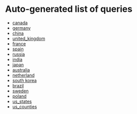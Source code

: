# Auto-generated list of queries

* [canada](https://sophox.org/sophox/#%0A%23defaultView%3AMapRegions%0A%23%20version%207%0ASELECT%0A%20%20%28if%28bound%28%3Fid2%29%2C%3Fid2%2C%3Fid%29%20as%20%3Fid%29%0A%20%20%3Fiso_3166_2%20%3Flabel_en%20%3Flabel_fr%0AWHERE%20%7B%0A%23%20Using%20nested%20query%20to%20ensure%20there%20is%20only%20one%20%3Fid2%20value%0A%7BSELECT%0A%20%20%3Fid%0A%20%20%28SAMPLE%28%3Fid2%29%20as%20%3Fid2%29%0A%20%20%28SAMPLE%28%3Fiso_3166_2%29%20as%20%3Fiso_3166_2%29%0A%20%20%28SAMPLE%28%3Flabel_en%29%20as%20%3Flabel_en%29%0A%20%20%28SAMPLE%28%3Flabel_fr%29%20as%20%3Flabel_fr%29%0AWHERE%20%7B%0A%20%20%23%20List%20of%20regions%2C%20whose%20sub-regions%20we%20want.%0A%20%20VALUES%20%3Fentity%20%7B%20wd%3AQ16%20%7D%0A%0A%20%20%23%20P150%20%3D%20%22contains%20administrative%20territorial%20entity%22%0A%20%20%3Fentity%20wdt%3AP150%20%3Fid%20.%0A%0A%0A%0A%20%20OPTIONAL%20%7B%20%3Fid%20rdfs%3Alabel%20%3Flabel_en%20.%20FILTER%28LANG%28%3Flabel_en%29%20%3D%20%22en%22%29%20%7D%0A%20%20OPTIONAL%20%7B%20%3Fid%20rdfs%3Alabel%20%3Flabel_fr%20.%20FILTER%28LANG%28%3Flabel_fr%29%20%3D%20%22fr%22%29%20%7D%0A%20%20OPTIONAL%20%7B%20%3Fid%20wdt%3AP300%20%3Fiso_3166_2%20%7D%0A%7D%0A%23%20remove%20possible%20ID%20duplicates%0AGROUP%20BY%20%3Fid%7D%0A%7D%0A)
* [germany](https://sophox.org/sophox/#%0A%23defaultView%3AMapRegions%0A%23%20version%207%0ASELECT%0A%20%20%28if%28bound%28%3Fid2%29%2C%3Fid2%2C%3Fid%29%20as%20%3Fid%29%0A%20%20%3Fiso_3166_2%20%3Flabel_en%20%3Flabel_de%0AWHERE%20%7B%0A%23%20Using%20nested%20query%20to%20ensure%20there%20is%20only%20one%20%3Fid2%20value%0A%7BSELECT%0A%20%20%3Fid%0A%20%20%28SAMPLE%28%3Fid2%29%20as%20%3Fid2%29%0A%20%20%28SAMPLE%28%3Fiso_3166_2%29%20as%20%3Fiso_3166_2%29%0A%20%20%28SAMPLE%28%3Flabel_en%29%20as%20%3Flabel_en%29%0A%20%20%28SAMPLE%28%3Flabel_de%29%20as%20%3Flabel_de%29%0AWHERE%20%7B%0A%20%20%23%20List%20of%20regions%2C%20whose%20sub-regions%20we%20want.%0A%20%20VALUES%20%3Fentity%20%7B%20wd%3AQ183%20%7D%0A%0A%20%20%23%20P150%20%3D%20%22contains%20administrative%20territorial%20entity%22%0A%20%20%3Fentity%20wdt%3AP150%20%3Fid%20.%0A%0A%0A%0A%20%20OPTIONAL%20%7B%20%3Fid%20rdfs%3Alabel%20%3Flabel_en%20.%20FILTER%28LANG%28%3Flabel_en%29%20%3D%20%22en%22%29%20%7D%0A%20%20OPTIONAL%20%7B%20%3Fid%20rdfs%3Alabel%20%3Flabel_de%20.%20FILTER%28LANG%28%3Flabel_de%29%20%3D%20%22de%22%29%20%7D%0A%20%20OPTIONAL%20%7B%20%3Fid%20wdt%3AP300%20%3Fiso_3166_2%20%7D%0A%7D%0A%23%20remove%20possible%20ID%20duplicates%0AGROUP%20BY%20%3Fid%7D%0A%7D%0A)
* [china](https://sophox.org/sophox/#%0A%23defaultView%3AMapRegions%0A%23%20version%207%0ASELECT%0A%20%20%28if%28bound%28%3Fid2%29%2C%3Fid2%2C%3Fid%29%20as%20%3Fid%29%0A%20%20%3Fiso_3166_2%20%3Flabel_en%20%3Flabel_zh%0AWHERE%20%7B%0A%23%20Using%20nested%20query%20to%20ensure%20there%20is%20only%20one%20%3Fid2%20value%0A%7BSELECT%0A%20%20%3Fid%0A%20%20%28SAMPLE%28%3Fid2%29%20as%20%3Fid2%29%0A%20%20%28SAMPLE%28%3Fiso_3166_2%29%20as%20%3Fiso_3166_2%29%0A%20%20%28SAMPLE%28%3Flabel_en%29%20as%20%3Flabel_en%29%0A%20%20%28SAMPLE%28%3Flabel_zh%29%20as%20%3Flabel_zh%29%0AWHERE%20%7B%0A%20%20%23%20List%20of%20regions%2C%20whose%20sub-regions%20we%20want.%0A%20%20VALUES%20%3Fentity%20%7B%20wd%3AQ148%20%7D%0A%0A%20%20%23%20P150%20%3D%20%22contains%20administrative%20territorial%20entity%22%0A%20%20%3Fentity%20wdt%3AP150%20%3Fid%20.%0A%0A%0A%0A%20%20OPTIONAL%20%7B%20%3Fid%20rdfs%3Alabel%20%3Flabel_en%20.%20FILTER%28LANG%28%3Flabel_en%29%20%3D%20%22en%22%29%20%7D%0A%20%20OPTIONAL%20%7B%20%3Fid%20rdfs%3Alabel%20%3Flabel_zh%20.%20FILTER%28LANG%28%3Flabel_zh%29%20%3D%20%22zh%22%29%20%7D%0A%20%20OPTIONAL%20%7B%20%3Fid%20wdt%3AP300%20%3Fiso_3166_2%20%7D%0A%7D%0A%23%20remove%20possible%20ID%20duplicates%0AGROUP%20BY%20%3Fid%7D%0A%7D%0A)
* [united_kingdom](https://sophox.org/sophox/#%0A%23defaultView%3AMapRegions%0A%23%20version%207%0ASELECT%0A%20%20%28if%28bound%28%3Fid2%29%2C%3Fid2%2C%3Fid%29%20as%20%3Fid%29%0A%20%20%3Fiso_3166_2%20%3Flabel_en%0AWHERE%20%7B%0A%23%20Using%20nested%20query%20to%20ensure%20there%20is%20only%20one%20%3Fid2%20value%0A%7BSELECT%0A%20%20%3Fid%0A%20%20%28SAMPLE%28%3Fid2%29%20as%20%3Fid2%29%0A%20%20%28SAMPLE%28%3Fiso_3166_2%29%20as%20%3Fiso_3166_2%29%0A%20%20%28SAMPLE%28%3Flabel_en%29%20as%20%3Flabel_en%29%0AWHERE%20%7B%0A%20%20%23%20List%20of%20regions%2C%20whose%20sub-regions%20we%20want.%0A%20%20VALUES%20%3Fentity%20%7B%20wd%3AQ145%20%7D%0A%0A%20%20%23%20P150%20%3D%20%22contains%20administrative%20territorial%20entity%22%0A%20%20%3Fentity%20wdt%3AP150%20%3Fid%20.%0A%0A%0A%0A%20%20OPTIONAL%20%7B%20%3Fid%20rdfs%3Alabel%20%3Flabel_en%20.%20FILTER%28LANG%28%3Flabel_en%29%20%3D%20%22en%22%29%20%7D%0A%20%20OPTIONAL%20%7B%20%3Fid%20wdt%3AP300%20%3Fiso_3166_2%20%7D%0A%7D%0A%23%20remove%20possible%20ID%20duplicates%0AGROUP%20BY%20%3Fid%7D%0A%7D%0A)
* [france](https://sophox.org/sophox/#%0A%23defaultView%3AMapRegions%0A%23%20version%207%0ASELECT%0A%20%20%28if%28bound%28%3Fid2%29%2C%3Fid2%2C%3Fid%29%20as%20%3Fid%29%0A%20%20%3Fiso_3166_2%20%3Flabel_en%20%3Flabel_fr%0AWHERE%20%7B%0A%23%20Using%20nested%20query%20to%20ensure%20there%20is%20only%20one%20%3Fid2%20value%0A%7BSELECT%0A%20%20%3Fid%0A%20%20%28SAMPLE%28%3Fid2%29%20as%20%3Fid2%29%0A%20%20%28SAMPLE%28%3Fiso_3166_2%29%20as%20%3Fiso_3166_2%29%0A%20%20%28SAMPLE%28%3Flabel_en%29%20as%20%3Flabel_en%29%0A%20%20%28SAMPLE%28%3Flabel_fr%29%20as%20%3Flabel_fr%29%0AWHERE%20%7B%0A%20%20%23%20List%20of%20regions%2C%20whose%20sub-regions%20we%20want.%0A%20%20VALUES%20%3Fentity%20%7B%20wd%3AQ142%20%7D%0A%0A%20%20%23%20P150%20%3D%20%22contains%20administrative%20territorial%20entity%22%0A%20%20%3Fentity%20wdt%3AP150%20%3Fid%20.%0A%0A%0A%0A%20%20OPTIONAL%20%7B%20%3Fid%20rdfs%3Alabel%20%3Flabel_en%20.%20FILTER%28LANG%28%3Flabel_en%29%20%3D%20%22en%22%29%20%7D%0A%20%20OPTIONAL%20%7B%20%3Fid%20rdfs%3Alabel%20%3Flabel_fr%20.%20FILTER%28LANG%28%3Flabel_fr%29%20%3D%20%22fr%22%29%20%7D%0A%20%20OPTIONAL%20%7B%20%3Fid%20wdt%3AP300%20%3Fiso_3166_2%20%7D%0A%7D%0A%23%20remove%20possible%20ID%20duplicates%0AGROUP%20BY%20%3Fid%7D%0A%7D%0A)
* [spain](https://sophox.org/sophox/#%0A%23defaultView%3AMapRegions%0A%23%20version%207%0ASELECT%0A%20%20%28if%28bound%28%3Fid2%29%2C%3Fid2%2C%3Fid%29%20as%20%3Fid%29%0A%20%20%3Fiso_3166_2%20%3Flabel_en%20%3Flabel_es%0AWHERE%20%7B%0A%23%20Using%20nested%20query%20to%20ensure%20there%20is%20only%20one%20%3Fid2%20value%0A%7BSELECT%0A%20%20%3Fid%0A%20%20%28SAMPLE%28%3Fid2%29%20as%20%3Fid2%29%0A%20%20%28SAMPLE%28%3Fiso_3166_2%29%20as%20%3Fiso_3166_2%29%0A%20%20%28SAMPLE%28%3Flabel_en%29%20as%20%3Flabel_en%29%0A%20%20%28SAMPLE%28%3Flabel_es%29%20as%20%3Flabel_es%29%0AWHERE%20%7B%0A%20%20%23%20List%20of%20regions%2C%20whose%20sub-regions%20we%20want.%0A%20%20VALUES%20%3Fentity%20%7B%20wd%3AQ29%20%7D%0A%0A%20%20%23%20P150%20%3D%20%22contains%20administrative%20territorial%20entity%22%0A%20%20%3Fentity%20wdt%3AP150%20%3Fid%20.%0A%0A%0A%0A%20%20OPTIONAL%20%7B%20%3Fid%20rdfs%3Alabel%20%3Flabel_en%20.%20FILTER%28LANG%28%3Flabel_en%29%20%3D%20%22en%22%29%20%7D%0A%20%20OPTIONAL%20%7B%20%3Fid%20rdfs%3Alabel%20%3Flabel_es%20.%20FILTER%28LANG%28%3Flabel_es%29%20%3D%20%22es%22%29%20%7D%0A%20%20OPTIONAL%20%7B%20%3Fid%20wdt%3AP300%20%3Fiso_3166_2%20%7D%0A%7D%0A%23%20remove%20possible%20ID%20duplicates%0AGROUP%20BY%20%3Fid%7D%0A%7D%0A)
* [russia](https://sophox.org/sophox/#%0A%23defaultView%3AMapRegions%0A%23%20version%207%0ASELECT%0A%20%20%28if%28bound%28%3Fid2%29%2C%3Fid2%2C%3Fid%29%20as%20%3Fid%29%0A%20%20%3Fiso_3166_2%20%3Flabel_en%20%3Flabel_ru%0AWHERE%20%7B%0A%23%20Using%20nested%20query%20to%20ensure%20there%20is%20only%20one%20%3Fid2%20value%0A%7BSELECT%0A%20%20%3Fid%0A%20%20%28SAMPLE%28%3Fid2%29%20as%20%3Fid2%29%0A%20%20%28SAMPLE%28%3Fiso_3166_2%29%20as%20%3Fiso_3166_2%29%0A%20%20%28SAMPLE%28%3Flabel_en%29%20as%20%3Flabel_en%29%0A%20%20%28SAMPLE%28%3Flabel_ru%29%20as%20%3Flabel_ru%29%0AWHERE%20%7B%0A%20%20%23%20List%20of%20regions%2C%20whose%20sub-regions%20we%20want.%0A%20%20VALUES%20%3Fentity%20%7B%20wd%3AQ159%20%7D%0A%0A%20%20%23%20P150%20%3D%20%22contains%20administrative%20territorial%20entity%22%0A%20%20%3Fentity%20wdt%3AP150%20%3Fid%20.%0A%0A%0A%0A%20%20OPTIONAL%20%7B%20%3Fid%20rdfs%3Alabel%20%3Flabel_en%20.%20FILTER%28LANG%28%3Flabel_en%29%20%3D%20%22en%22%29%20%7D%0A%20%20OPTIONAL%20%7B%20%3Fid%20rdfs%3Alabel%20%3Flabel_ru%20.%20FILTER%28LANG%28%3Flabel_ru%29%20%3D%20%22ru%22%29%20%7D%0A%20%20OPTIONAL%20%7B%20%3Fid%20wdt%3AP300%20%3Fiso_3166_2%20%7D%0A%7D%0A%23%20remove%20possible%20ID%20duplicates%0AGROUP%20BY%20%3Fid%7D%0A%7D%0A)
* [india](https://sophox.org/sophox/#%0A%23defaultView%3AMapRegions%0A%23%20version%207%0ASELECT%0A%20%20%28if%28bound%28%3Fid2%29%2C%3Fid2%2C%3Fid%29%20as%20%3Fid%29%0A%20%20%3Fiso_3166_2%20%3Flabel_en%0AWHERE%20%7B%0A%23%20Using%20nested%20query%20to%20ensure%20there%20is%20only%20one%20%3Fid2%20value%0A%7BSELECT%0A%20%20%3Fid%0A%20%20%28SAMPLE%28%3Fid2%29%20as%20%3Fid2%29%0A%20%20%28SAMPLE%28%3Fiso_3166_2%29%20as%20%3Fiso_3166_2%29%0A%20%20%28SAMPLE%28%3Flabel_en%29%20as%20%3Flabel_en%29%0AWHERE%20%7B%0A%20%20%23%20List%20of%20regions%2C%20whose%20sub-regions%20we%20want.%0A%20%20VALUES%20%3Fentity%20%7B%20wd%3AQ668%20%7D%0A%0A%20%20%23%20P150%20%3D%20%22contains%20administrative%20territorial%20entity%22%0A%20%20%3Fentity%20wdt%3AP150%20%3Fid%20.%0A%0A%0A%0A%20%20OPTIONAL%20%7B%20%3Fid%20rdfs%3Alabel%20%3Flabel_en%20.%20FILTER%28LANG%28%3Flabel_en%29%20%3D%20%22en%22%29%20%7D%0A%20%20OPTIONAL%20%7B%20%3Fid%20wdt%3AP300%20%3Fiso_3166_2%20%7D%0A%7D%0A%23%20remove%20possible%20ID%20duplicates%0AGROUP%20BY%20%3Fid%7D%0A%7D%0A)
* [japan](https://sophox.org/sophox/#%0A%23defaultView%3AMapRegions%0A%23%20version%207%0ASELECT%0A%20%20%28if%28bound%28%3Fid2%29%2C%3Fid2%2C%3Fid%29%20as%20%3Fid%29%0A%20%20%3Fiso_3166_2%20%3Flabel_en%20%3Flabel_ja%0AWHERE%20%7B%0A%23%20Using%20nested%20query%20to%20ensure%20there%20is%20only%20one%20%3Fid2%20value%0A%7BSELECT%0A%20%20%3Fid%0A%20%20%28SAMPLE%28%3Fid2%29%20as%20%3Fid2%29%0A%20%20%28SAMPLE%28%3Fiso_3166_2%29%20as%20%3Fiso_3166_2%29%0A%20%20%28SAMPLE%28%3Flabel_en%29%20as%20%3Flabel_en%29%0A%20%20%28SAMPLE%28%3Flabel_ja%29%20as%20%3Flabel_ja%29%0AWHERE%20%7B%0A%20%20%23%20List%20of%20regions%2C%20whose%20sub-regions%20we%20want.%0A%20%20VALUES%20%3Fentity%20%7B%20wd%3AQ17%20%7D%0A%0A%20%20%23%20P150%20%3D%20%22contains%20administrative%20territorial%20entity%22%0A%20%20%3Fentity%20wdt%3AP150%20%3Fid%20.%0A%0A%0A%0A%20%20OPTIONAL%20%7B%20%3Fid%20rdfs%3Alabel%20%3Flabel_en%20.%20FILTER%28LANG%28%3Flabel_en%29%20%3D%20%22en%22%29%20%7D%0A%20%20OPTIONAL%20%7B%20%3Fid%20rdfs%3Alabel%20%3Flabel_ja%20.%20FILTER%28LANG%28%3Flabel_ja%29%20%3D%20%22ja%22%29%20%7D%0A%20%20OPTIONAL%20%7B%20%3Fid%20wdt%3AP300%20%3Fiso_3166_2%20%7D%0A%7D%0A%23%20remove%20possible%20ID%20duplicates%0AGROUP%20BY%20%3Fid%7D%0A%7D%0A)
* [australia](https://sophox.org/sophox/#%0A%23defaultView%3AMapRegions%0A%23%20version%207%0ASELECT%0A%20%20%28if%28bound%28%3Fid2%29%2C%3Fid2%2C%3Fid%29%20as%20%3Fid%29%0A%20%20%3Fiso_3166_2%20%3Flabel_en%0AWHERE%20%7B%0A%23%20Using%20nested%20query%20to%20ensure%20there%20is%20only%20one%20%3Fid2%20value%0A%7BSELECT%0A%20%20%3Fid%0A%20%20%28SAMPLE%28%3Fid2%29%20as%20%3Fid2%29%0A%20%20%28SAMPLE%28%3Fiso_3166_2%29%20as%20%3Fiso_3166_2%29%0A%20%20%28SAMPLE%28%3Flabel_en%29%20as%20%3Flabel_en%29%0AWHERE%20%7B%0A%20%20%23%20List%20of%20regions%2C%20whose%20sub-regions%20we%20want.%0A%20%20VALUES%20%3Fentity%20%7B%20wd%3AQ408%20%7D%0A%0A%20%20%23%20P150%20%3D%20%22contains%20administrative%20territorial%20entity%22%0A%20%20%3Fentity%20wdt%3AP150%20%3Fid%20.%0A%0A%0A%0A%20%20OPTIONAL%20%7B%20%3Fid%20rdfs%3Alabel%20%3Flabel_en%20.%20FILTER%28LANG%28%3Flabel_en%29%20%3D%20%22en%22%29%20%7D%0A%20%20OPTIONAL%20%7B%20%3Fid%20wdt%3AP300%20%3Fiso_3166_2%20%7D%0A%7D%0A%23%20remove%20possible%20ID%20duplicates%0AGROUP%20BY%20%3Fid%7D%0A%7D%0A)
* [netherland](https://sophox.org/sophox/#%0A%23defaultView%3AMapRegions%0A%23%20version%207%0ASELECT%0A%20%20%28if%28bound%28%3Fid2%29%2C%3Fid2%2C%3Fid%29%20as%20%3Fid%29%0A%20%20%3Fiso_3166_2%20%3Flabel_en%20%3Flabel_nl%0AWHERE%20%7B%0A%23%20Using%20nested%20query%20to%20ensure%20there%20is%20only%20one%20%3Fid2%20value%0A%7BSELECT%0A%20%20%3Fid%0A%20%20%28SAMPLE%28%3Fid2%29%20as%20%3Fid2%29%0A%20%20%28SAMPLE%28%3Fiso_3166_2%29%20as%20%3Fiso_3166_2%29%0A%20%20%28SAMPLE%28%3Flabel_en%29%20as%20%3Flabel_en%29%0A%20%20%28SAMPLE%28%3Flabel_nl%29%20as%20%3Flabel_nl%29%0AWHERE%20%7B%0A%20%20%23%20List%20of%20regions%2C%20whose%20sub-regions%20we%20want.%0A%20%20VALUES%20%3Fentity%20%7B%20wd%3AQ55%20%7D%0A%0A%20%20%23%20P150%20%3D%20%22contains%20administrative%20territorial%20entity%22%0A%20%20%3Fentity%20wdt%3AP150%20%3Fid%20.%0A%0A%0A%0A%20%20OPTIONAL%20%7B%20%3Fid%20rdfs%3Alabel%20%3Flabel_en%20.%20FILTER%28LANG%28%3Flabel_en%29%20%3D%20%22en%22%29%20%7D%0A%20%20OPTIONAL%20%7B%20%3Fid%20rdfs%3Alabel%20%3Flabel_nl%20.%20FILTER%28LANG%28%3Flabel_nl%29%20%3D%20%22nl%22%29%20%7D%0A%20%20OPTIONAL%20%7B%20%3Fid%20wdt%3AP300%20%3Fiso_3166_2%20%7D%0A%7D%0A%23%20remove%20possible%20ID%20duplicates%0AGROUP%20BY%20%3Fid%7D%0A%7D%0A)
* [south korea](https://sophox.org/sophox/#%0A%23defaultView%3AMapRegions%0A%23%20version%207%0ASELECT%0A%20%20%28if%28bound%28%3Fid2%29%2C%3Fid2%2C%3Fid%29%20as%20%3Fid%29%0A%20%20%3Fiso_3166_2%20%3Flabel_en%20%3Flabel_ko%0AWHERE%20%7B%0A%23%20Using%20nested%20query%20to%20ensure%20there%20is%20only%20one%20%3Fid2%20value%0A%7BSELECT%0A%20%20%3Fid%0A%20%20%28SAMPLE%28%3Fid2%29%20as%20%3Fid2%29%0A%20%20%28SAMPLE%28%3Fiso_3166_2%29%20as%20%3Fiso_3166_2%29%0A%20%20%28SAMPLE%28%3Flabel_en%29%20as%20%3Flabel_en%29%0A%20%20%28SAMPLE%28%3Flabel_ko%29%20as%20%3Flabel_ko%29%0AWHERE%20%7B%0A%20%20%23%20List%20of%20regions%2C%20whose%20sub-regions%20we%20want.%0A%20%20VALUES%20%3Fentity%20%7B%20wd%3AQ884%20%7D%0A%0A%20%20%23%20P150%20%3D%20%22contains%20administrative%20territorial%20entity%22%0A%20%20%3Fentity%20wdt%3AP150%20%3Fid%20.%0A%0A%0A%0A%20%20OPTIONAL%20%7B%20%3Fid%20rdfs%3Alabel%20%3Flabel_en%20.%20FILTER%28LANG%28%3Flabel_en%29%20%3D%20%22en%22%29%20%7D%0A%20%20OPTIONAL%20%7B%20%3Fid%20rdfs%3Alabel%20%3Flabel_ko%20.%20FILTER%28LANG%28%3Flabel_ko%29%20%3D%20%22ko%22%29%20%7D%0A%20%20OPTIONAL%20%7B%20%3Fid%20wdt%3AP300%20%3Fiso_3166_2%20%7D%0A%7D%0A%23%20remove%20possible%20ID%20duplicates%0AGROUP%20BY%20%3Fid%7D%0A%7D%0A)
* [brazil](https://sophox.org/sophox/#%0A%23defaultView%3AMapRegions%0A%23%20version%207%0ASELECT%0A%20%20%28if%28bound%28%3Fid2%29%2C%3Fid2%2C%3Fid%29%20as%20%3Fid%29%0A%20%20%3Fiso_3166_2%20%3Flabel_en%20%3Flabel_pt%0AWHERE%20%7B%0A%23%20Using%20nested%20query%20to%20ensure%20there%20is%20only%20one%20%3Fid2%20value%0A%7BSELECT%0A%20%20%3Fid%0A%20%20%28SAMPLE%28%3Fid2%29%20as%20%3Fid2%29%0A%20%20%28SAMPLE%28%3Fiso_3166_2%29%20as%20%3Fiso_3166_2%29%0A%20%20%28SAMPLE%28%3Flabel_en%29%20as%20%3Flabel_en%29%0A%20%20%28SAMPLE%28%3Flabel_pt%29%20as%20%3Flabel_pt%29%0AWHERE%20%7B%0A%20%20%23%20List%20of%20regions%2C%20whose%20sub-regions%20we%20want.%0A%20%20VALUES%20%3Fentity%20%7B%20wd%3AQ155%20%7D%0A%0A%20%20%23%20P150%20%3D%20%22contains%20administrative%20territorial%20entity%22%0A%20%20%3Fentity%20wdt%3AP150%20%3Fid%20.%0A%0A%0A%0A%20%20OPTIONAL%20%7B%20%3Fid%20rdfs%3Alabel%20%3Flabel_en%20.%20FILTER%28LANG%28%3Flabel_en%29%20%3D%20%22en%22%29%20%7D%0A%20%20OPTIONAL%20%7B%20%3Fid%20rdfs%3Alabel%20%3Flabel_pt%20.%20FILTER%28LANG%28%3Flabel_pt%29%20%3D%20%22pt%22%29%20%7D%0A%20%20OPTIONAL%20%7B%20%3Fid%20wdt%3AP300%20%3Fiso_3166_2%20%7D%0A%7D%0A%23%20remove%20possible%20ID%20duplicates%0AGROUP%20BY%20%3Fid%7D%0A%7D%0A)
* [sweden](https://sophox.org/sophox/#%0A%23defaultView%3AMapRegions%0A%23%20version%207%0ASELECT%0A%20%20%28if%28bound%28%3Fid2%29%2C%3Fid2%2C%3Fid%29%20as%20%3Fid%29%0A%20%20%3Fiso_3166_2%20%3Flabel_en%20%3Flabel_sv%0AWHERE%20%7B%0A%23%20Using%20nested%20query%20to%20ensure%20there%20is%20only%20one%20%3Fid2%20value%0A%7BSELECT%0A%20%20%3Fid%0A%20%20%28SAMPLE%28%3Fid2%29%20as%20%3Fid2%29%0A%20%20%28SAMPLE%28%3Fiso_3166_2%29%20as%20%3Fiso_3166_2%29%0A%20%20%28SAMPLE%28%3Flabel_en%29%20as%20%3Flabel_en%29%0A%20%20%28SAMPLE%28%3Flabel_sv%29%20as%20%3Flabel_sv%29%0AWHERE%20%7B%0A%20%20%23%20List%20of%20regions%2C%20whose%20sub-regions%20we%20want.%0A%20%20VALUES%20%3Fentity%20%7B%20wd%3AQ34%20%7D%0A%0A%20%20%23%20P150%20%3D%20%22contains%20administrative%20territorial%20entity%22%0A%20%20%3Fentity%20wdt%3AP150%20%3Fid%20.%0A%0A%0A%0A%20%20OPTIONAL%20%7B%20%3Fid%20rdfs%3Alabel%20%3Flabel_en%20.%20FILTER%28LANG%28%3Flabel_en%29%20%3D%20%22en%22%29%20%7D%0A%20%20OPTIONAL%20%7B%20%3Fid%20rdfs%3Alabel%20%3Flabel_sv%20.%20FILTER%28LANG%28%3Flabel_sv%29%20%3D%20%22sv%22%29%20%7D%0A%20%20OPTIONAL%20%7B%20%3Fid%20wdt%3AP300%20%3Fiso_3166_2%20%7D%0A%7D%0A%23%20remove%20possible%20ID%20duplicates%0AGROUP%20BY%20%3Fid%7D%0A%7D%0A)
* [poland](https://sophox.org/sophox/#%0A%23defaultView%3AMapRegions%0A%23%20version%207%0ASELECT%0A%20%20%28if%28bound%28%3Fid2%29%2C%3Fid2%2C%3Fid%29%20as%20%3Fid%29%0A%20%20%3Fiso_3166_2%20%3Flabel_en%20%3Flabel_pl%0AWHERE%20%7B%0A%23%20Using%20nested%20query%20to%20ensure%20there%20is%20only%20one%20%3Fid2%20value%0A%7BSELECT%0A%20%20%3Fid%0A%20%20%28SAMPLE%28%3Fid2%29%20as%20%3Fid2%29%0A%20%20%28SAMPLE%28%3Fiso_3166_2%29%20as%20%3Fiso_3166_2%29%0A%20%20%28SAMPLE%28%3Flabel_en%29%20as%20%3Flabel_en%29%0A%20%20%28SAMPLE%28%3Flabel_pl%29%20as%20%3Flabel_pl%29%0AWHERE%20%7B%0A%20%20%23%20List%20of%20regions%2C%20whose%20sub-regions%20we%20want.%0A%20%20VALUES%20%3Fentity%20%7B%20wd%3AQ36%20%7D%0A%0A%20%20%23%20P150%20%3D%20%22contains%20administrative%20territorial%20entity%22%0A%20%20%3Fentity%20wdt%3AP150%20%3Fid%20.%0A%0A%0A%0A%20%20OPTIONAL%20%7B%20%3Fid%20rdfs%3Alabel%20%3Flabel_en%20.%20FILTER%28LANG%28%3Flabel_en%29%20%3D%20%22en%22%29%20%7D%0A%20%20OPTIONAL%20%7B%20%3Fid%20rdfs%3Alabel%20%3Flabel_pl%20.%20FILTER%28LANG%28%3Flabel_pl%29%20%3D%20%22pl%22%29%20%7D%0A%20%20OPTIONAL%20%7B%20%3Fid%20wdt%3AP300%20%3Fiso_3166_2%20%7D%0A%7D%0A%23%20remove%20possible%20ID%20duplicates%0AGROUP%20BY%20%3Fid%7D%0A%7D%0A)
* [us_states](https://sophox.org/sophox/#%0A%23defaultView%3AMapRegions%0A%23%20version%207%0ASELECT%0A%20%20%28if%28bound%28%3Fid2%29%2C%3Fid2%2C%3Fid%29%20as%20%3Fid%29%0A%20%20%3Fiso_3166_2%20%3Ffips_5_2_alpha%20%3Flabel_en%0AWHERE%20%7B%0A%23%20Using%20nested%20query%20to%20ensure%20there%20is%20only%20one%20%3Fid2%20value%0A%7BSELECT%0A%20%20%3Fid%0A%20%20%28SAMPLE%28%3Fid2%29%20as%20%3Fid2%29%0A%20%20%28SAMPLE%28%3Fiso_3166_2%29%20as%20%3Fiso_3166_2%29%0A%20%20%28SAMPLE%28%3Ffips_5_2_alpha%29%20as%20%3Ffips_5_2_alpha%29%0A%20%20%28SAMPLE%28%3Flabel_en%29%20as%20%3Flabel_en%29%0AWHERE%20%7B%0A%20%20%23%20List%20of%20regions%2C%20whose%20sub-regions%20we%20want.%0A%20%20VALUES%20%3Fentity%20%7B%20wd%3AQ30%20%7D%0A%0A%20%20%23%20P150%20%3D%20%22contains%20administrative%20territorial%20entity%22%0A%20%20%3Fentity%20wdt%3AP150%20%3Fid%20.%0A%0A%0A%20%20FILTER%28%21BOUND%28%3Ffips_5_2_alpha%29%20%7C%7C%20REGEX%28%3Ffips_5_2_alpha%2C%20%22%5BA-Z%5D%7B2%7D%22%29%29%0A%20%20OPTIONAL%20%7B%20%3Fid%20rdfs%3Alabel%20%3Flabel_en%20.%20FILTER%28LANG%28%3Flabel_en%29%20%3D%20%22en%22%29%20%7D%0A%20%20OPTIONAL%20%7B%20%3Fid%20wdt%3AP300%20%3Fiso_3166_2%20%7D%0A%20%20OPTIONAL%20%7B%20%3Fid%20wdt%3AP883%20%3Ffips_5_2_alpha%20%7D%0A%7D%0A%23%20remove%20possible%20ID%20duplicates%0AGROUP%20BY%20%3Fid%7D%0A%7D%0A)
* [us_counties](https://sophox.org/sophox/#%0A%23defaultView%3AMapRegions%0A%23%20version%207%0ASELECT%0A%20%20%28if%28bound%28%3Fid2%29%2C%3Fid2%2C%3Fid%29%20as%20%3Fid%29%0A%20%20%3Ffips_6_4_alpha%20%3Fgnis%20%3Fviaf%20%3Flabel_en%0AWHERE%20%7B%0A%23%20Using%20nested%20query%20to%20ensure%20there%20is%20only%20one%20%3Fid2%20value%0A%7BSELECT%0A%20%20%3Fid%0A%20%20%28SAMPLE%28%3Fid2%29%20as%20%3Fid2%29%0A%20%20%28SAMPLE%28%3Ffips_6_4_alpha%29%20as%20%3Ffips_6_4_alpha%29%0A%20%20%28SAMPLE%28%3Fgnis%29%20as%20%3Fgnis%29%0A%20%20%28SAMPLE%28%3Fviaf%29%20as%20%3Fviaf%29%0A%20%20%28SAMPLE%28%3Flabel_en%29%20as%20%3Flabel_en%29%0AWHERE%20%7B%0A%20%20%23%20List%20of%20regions%2C%20whose%20sub-regions%20we%20want.%0A%20%20VALUES%20%3Fentity%20%7B%20wd%3AQ30%20%7D%0A%0A%20%20%23%20P150%20%3D%20%22contains%20administrative%20territorial%20entity%22%0A%20%20%3Fentity%20wdt%3AP150/wdt%3AP150%20%3Fid%20.%0A%0A%20%20OPTIONAL%20%7B%20%3Fid%20wdt%3AP3403%20%3Fid2%20.%20%7D%0A%0A%20%20OPTIONAL%20%7B%20%3Fid%20rdfs%3Alabel%20%3Flabel_en%20.%20FILTER%28LANG%28%3Flabel_en%29%20%3D%20%22en%22%29%20%7D%0A%20%20OPTIONAL%20%7B%20%3Fid%20wdt%3AP882%20%3Ffips_6_4_alpha%20%7D%0A%20%20OPTIONAL%20%7B%20%3Fid%20wdt%3AP590%20%3Fgnis%20%7D%0A%20%20OPTIONAL%20%7B%20%3Fid%20wdt%3AP214%20%3Fviaf%20%7D%0A%7D%0A%23%20remove%20possible%20ID%20duplicates%0AGROUP%20BY%20%3Fid%7D%0A%7D%0A)
